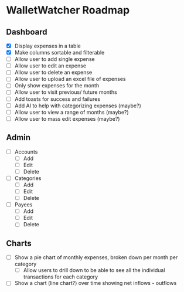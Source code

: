 # WalletWatcher Roadmap

## Dashboard

- [x] Display expenses in a table
- [x] Make columns sortable and filterable
- [ ] Allow user to add single expense
- [ ] Allow user to edit an expense
- [ ] Allow user to delete an expense
- [ ] Allow user to upload an excel file of expenses
- [ ] Only show expenses for the month
- [ ] Allow user to visit previous/ future months
- [ ] Add toasts for success and failures
- [ ] Add AI to help with categorizing expenses (maybe?)
- [ ] Allow user to view a range of months (maybe?)
- [ ] Allow user to mass edit expenses (maybe?)

## Admin

- [ ] Accounts
    - [ ] Add
    - [ ] Edit
    - [ ] Delete
- [ ] Categories
    - [ ] Add
    - [ ] Edit
    - [ ] Delete
- [ ] Payees
    - [ ] Add
    - [ ] Edit
    - [ ] Delete

## Charts

- [ ] Show a pie chart of monthly expenses, broken down per month per category
    - [ ] Allow users to drill down to be able to see all the individual transactions for each category
- [ ] Show a chart (line chart?) over time showing net inflows - outflows